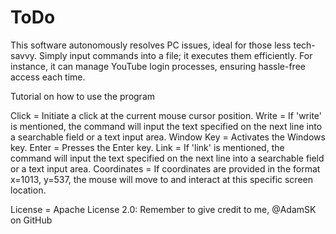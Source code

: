 # ToDo
This software autonomously resolves PC issues, ideal for those less tech-savvy. Simply input commands into a file; it executes them efficiently. For instance, it can manage YouTube login processes, ensuring hassle-free access each time.


Tutorial on how to use the program

Click = Initiate a click at the current mouse cursor position.
Write = If 'write' is mentioned, the command will input the text specified on the next line into a searchable field or a text input area.
Window Key = Activates the Windows key.
Enter = Presses the Enter key.
Link = If 'link' is mentioned, the command will input the text specified on the next line into a searchable field or a text input area.
Coordinates = If coordinates are provided in the format x=1013, y=537, the mouse will move to and interact at this specific screen location.





License = Apache License 2.0:
Remember to give credit to me, @AdamSK on GitHub
